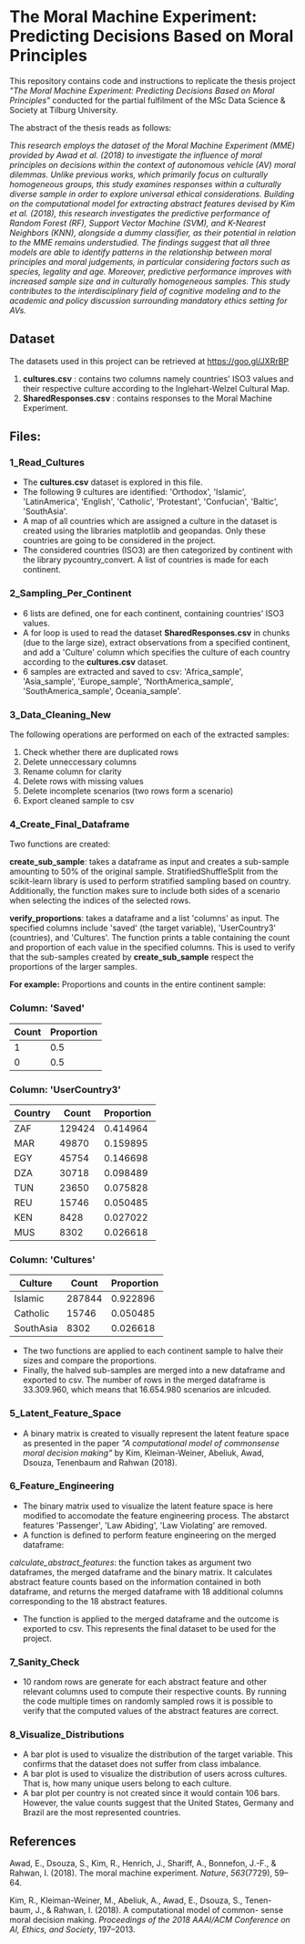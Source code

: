 # The Moral Machine Experiment: Predicting Decisions Based on Moral Principles
This repository contains code and instructions to replicate the thesis project *"The Moral Machine Experiment: Predicting Decisions Based on Moral Principles"* conducted for the partial fulfilment of the MSc Data Science & Society at Tilburg University. 

The abstract of the thesis reads as follows:

*This research employs the dataset of the Moral Machine Experiment (MME) provided by Awad et al. (2018) to investigate the influence of moral principles on decisions within the context of autonomous vehicle (AV) moral dilemmas. Unlike previous works, which primarily focus on culturally homogeneous groups, this study examines responses within a culturally diverse sample in order to explore universal ethical considerations. Building on the computational model for extracting abstract features devised by Kim et al. (2018), this research investigates the predictive performance of Random Forest (RF), Support Vector Machine (SVM), and K-Nearest Neighbors (KNN), alongside a dummy classifier, as their potential in relation to the MME remains understudied. The findings suggest that all three models are able to identify patterns in the relationship between moral principles and moral judgements, in particular considering factors such as species, legality and age. Moreover, predictive performance improves with increased sample size and in culturally homogeneous samples. This study contributes to the interdisciplinary field of cognitive modeling and to the academic and policy discussion surrounding mandatory ethics setting for AVs.*

## Dataset
The datasets used in this project can be retrieved at https://goo.gl/JXRrBP
1. **cultures.csv** : contains two columns namely countries' ISO3 values and their respective culture according to the Inglehart-Welzel Cultural Map. 
2. **SharedResponses.csv** : contains responses to the Moral Machine Experiment. 

## Files:
### 1_Read_Cultures
- The **cultures.csv** dataset is explored in this file. 
- The following 9 cultures are identified: 'Orthodox', 'Islamic', 'LatinAmerica', 'English', 'Catholic', 'Protestant', 'Confucian', 'Baltic', 'SouthAsia'.
- A map of all countries which are assigned a culture in the dataset is created using the libraries matplotlib and geopandas. Only these countries are going to be considered in the project.
- The considered countries (ISO3) are then categorized by continent with the library pycountry_convert. A list of countries is made for each continent. 

### 2_Sampling_Per_Continent 
- 6 lists are defined, one for each continent, containing countries' ISO3 values. 
- A for loop is used to read the dataset **SharedResponses.csv** in chunks (due to the large size), extract observations from a specified continent, and add a 'Culture' column which specifies the culture of each country according to the **cultures.csv** dataset.
- 6 samples are extracted and saved to csv: 'Africa_sample', 'Asia_sample', 'Europe_sample', 'NorthAmerica_sample', 'SouthAmerica_sample', Oceania_sample'.

### 3_Data_Cleaning_New
The following operations are performed on each of the extracted samples:
1. Check whether there are duplicated rows
2. Delete unneccessary columns
3. Rename column for clarity
4. Delete rows with missing values
5. Delete incomplete scenarios (two rows form a scenario)
6. Export cleaned sample to csv

### 4_Create_Final_Dataframe
Two functions are created:

**create_sub_sample**: takes a dataframe as input and creates a sub-sample amounting to 50% of the original sample. StratifiedShuffleSplit from the scikit-learn library is used to perform stratified sampling based on country. Additionally, the function makes sure to include both sides of a scenario when selecting the indices of the selected rows. 

**verify_proportions**: takes a dataframe and a list 'columns' as input. The specified columns include 'saved' (the target variable), 'UserCountry3' (countries), and 'Cultures'. The function prints a table containing the count and proportion of each value in the specified columns. This is used to verify that the sub-samples created by **create_sub_sample** respect the proportions of the larger samples. 

**For example:**
Proportions and counts in the entire continent sample:

### Column: 'Saved'

| Count   | Proportion |
|---------|------------|
| 1       | 0.5        |
| 0       | 0.5        |

### Column: 'UserCountry3'

| Country | Count   | Proportion |
|---------|---------|------------|
| ZAF     | 129424  | 0.414964   |
| MAR     | 49870   | 0.159895   |
| EGY     | 45754   | 0.146698   |
| DZA     | 30718   | 0.098489   |
| TUN     | 23650   | 0.075828   |
| REU     | 15746   | 0.050485   |
| KEN     | 8428    | 0.027022   |
| MUS     | 8302    | 0.026618   |

### Column: 'Cultures'

| Culture  | Count   | Proportion |
|----------|---------|------------|
| Islamic  | 287844  | 0.922896   |
| Catholic | 15746   | 0.050485   |
| SouthAsia| 8302    | 0.026618   |

- The two functions are applied to each continent sample to halve their sizes and compare the proportions. 
- Finally, the halved sub-samples are merged into a new dataframe and exported to csv. The number of rows in the merged dataframe is 33.309.960, which means that 16.654.980 scenarios are inlcuded. 

### 5_Latent_Feature_Space
- A binary matrix is created to visually represent the latent feature space as presented in the paper *"A computational model of commonsense moral decision making"* by Kim, Kleiman-Weiner, Abeliuk, Awad, Dsouza, Tenenbaum and Rahwan (2018). 

### 6_Feature_Engineering
- The binary matrix used to visualize the latent feature space is here modified to accomodate the feature engineering process. The abstarct features 'Passenger', 'Law Abiding', 'Law Violating' are removed.
- A function is defined to perform feature engineering on the merged dataframe:

*calculate_abstract_features*: the function takes as argument two dataframes, the merged dataframe and the binary matrix. It calculates abstract feature counts based on the information contained in both dataframe, and returns the merged dataframe with 18 additional columns corresponding to the 18 abstract features.
- The function is applied to the merged dataframe and the outcome is exported to csv. This represents the final dataset to be used for the project. 

### 7_Sanity_Check
- 10 random rows are generate for each abstract feature and other relevant columns used to compute their respective counts. By running the code multiple times on randomly sampled rows it is possible to verify that the computed values of the abstract features are correct.

### 8_Visualize_Distributions
- A bar plot is used to visualize the distribution of the target variable. This confirms that the dataset does not suffer from class imbalance.
- A bar plot is used to visualize the distribution of users across cultures. That is, how many unique users belong to each culture.
- A bar plot per country is not created since it would contain 106 bars. However, the value counts suggest that the United States, Germany and Brazil are the most represented countries. 

## References
Awad, E., Dsouza, S., Kim, R., Henrich, J., Shariff, A., Bonnefon, J.-F., & Rahwan, I. (2018). The moral machine experiment. *Nature*, *563*(7729), 59–64.

Kim, R., Kleiman-Weiner, M., Abeliuk, A., Awad, E., Dsouza, S., Tenen- baum, J., & Rahwan, I. (2018). A computational model of common- sense moral decision making. *Proceedings of the 2018 AAAI/ACM Conference on AI, Ethics, and Society*, 197–2013.


